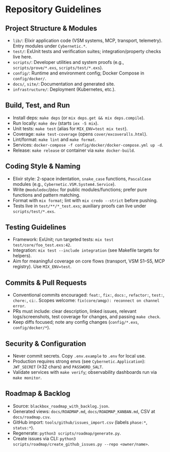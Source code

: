 # Repository Guidelines

## Project Structure & Modules
- `lib/`: Elixir application code (VSM systems, MCP, transport, telemetry). Entry modules under `Cybernetic.*`.
- `test/`: ExUnit tests and verification suites; integration/property checks live here.
- `scripts/`: Developer utilities and system proofs (e.g., `scripts/prove/*.exs`, `scripts/test/*.exs`).
- `config/`: Runtime and environment config; Docker Compose in `config/docker/`.
- `docs/`, `site/`: Documentation and generated site.
- `infrastructure/`: Deployment (Kubernetes, etc.).

## Build, Test, and Run
- Install deps: `make deps` (or `mix deps.get && mix deps.compile`).
- Run locally: `make dev` (starts `iex -S mix`).
- Unit tests: `make test` (alias for `MIX_ENV=test mix test`).
- Coverage: `make test-coverage` (opens `cover/excoveralls.html`).
- Lint/format: `make lint` and `make format`.
- Services: `docker-compose -f config/docker/docker-compose.yml up -d`.
- Release: `make release` or container via `make docker-build`.

## Coding Style & Naming
- Elixir style: 2-space indentation, `snake_case` functions, `PascalCase` modules (e.g., `Cybernetic.VSM.System4.Service`).
- Write `@moduledoc`/`@doc` for public modules/functions; prefer pure functions and pattern matching.
- Format with `mix format`; lint with `mix credo --strict` before pushing.
- Tests live in `test/**/*_test.exs`; auxiliary proofs can live under `scripts/test/*.exs`.

## Testing Guidelines
- Framework: ExUnit; run targeted tests: `mix test test/core/foo_test.exs:42`.
- Integration: `mix test --include integration` (see Makefile targets for helpers).
- Aim for meaningful coverage on core flows (transport, VSM S1–S5, MCP registry). Use `MIX_ENV=test`.

## Commits & Pull Requests
- Conventional commits encouraged: `feat:`, `fix:`, `docs:`, `refactor:`, `test:`, `chore:`, `ci:`. Scopes welcome: `fix(core/amqp): reconnect on channel error`.
- PRs must include: clear description, linked issues, relevant logs/screenshots, test coverage for changes, and passing `make check`.
- Keep diffs focused; note any config changes (`config/*.exs`, `config/docker/*`).

## Security & Configuration
- Never commit secrets. Copy `.env.example` to `.env` for local use.
- Production requires strong envs (see `Cybernetic.Application`): `JWT_SECRET` (≥32 chars) and `PASSWORD_SALT`.
- Validate services with `make verify`; observability dashboards run via `make monitor`.

## Roadmap & Backlog
- Source: `blackbox_roadmap_with_backlog.json`.
- Generated views: `docs/ROADMAP.md`, `docs/ROADMAP_KANBAN.md`, CSV at `docs/roadmap.csv`.
- GitHub import: `tools/github/issues_import.csv` (labels `phase:*`, `status:*`).
- Regenerate: `python3 scripts/roadmap/generate.py`.
- Create issues via CLI: `python3 scripts/roadmap/create_github_issues.py --repo <owner/name>`.
